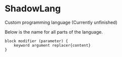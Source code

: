 # ShadowLang
Custom programming language (Currently unfinished)

Below is the name for all parts of the language.

    block modifier (parameter) {
        keyword argument replacer{content}
    }
